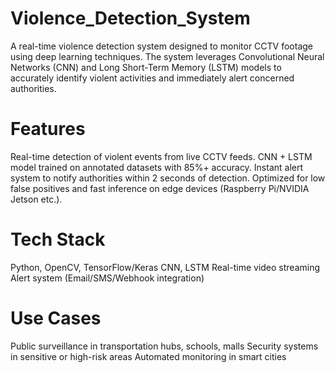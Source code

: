 # Violence_Detection_System
A real-time violence detection system designed to monitor CCTV footage using deep learning techniques. The system leverages Convolutional Neural Networks (CNN) and Long Short-Term Memory (LSTM) models to accurately identify violent activities and immediately alert concerned authorities.
# Features
Real-time detection of violent events from live CCTV feeds.
CNN + LSTM model trained on annotated datasets with 85%+ accuracy.
Instant alert system to notify authorities within 2 seconds of detection.
Optimized for low false positives and fast inference on edge devices (Raspberry Pi/NVIDIA Jetson etc.).

# Tech Stack
Python, OpenCV, TensorFlow/Keras
CNN, LSTM
Real-time video streaming
Alert system (Email/SMS/Webhook integration)

# Use Cases
Public surveillance in transportation hubs, schools, malls
Security systems in sensitive or high-risk areas
Automated monitoring in smart cities
